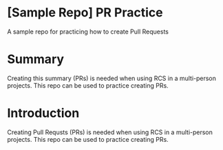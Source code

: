 # [Sample Repo] PR Practice
A sample repo for practicing how to create Pull Requests

# Summary
Creating this summary (PRs) is needed when using RCS in a multi-person projects. This repo can be used to practice creating PRs.

# Introduction
Creating Pull Requsts (PRs) is needed when using RCS in a multi-person projects. This repo can be used to practice creating PRs.

